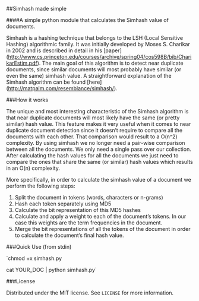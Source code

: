 ##Simhash made simple

####A simple python module that calculates the Simhash value of documents.

Simhash is a hashing technique that belongs to the LSH (Local Sensitive Hashing) algorithmic family.
It was initially developed by Moses S. Charikar in 2002 and is described in detail in his [paper] (http://www.cs.princeton.edu/courses/archive/spring04/cos598B/bib/CharikarEstim.pdf).
The main goal of this algorithm is to detect near duplicate documents, since similar documents will most probably 
have similar (or even the same) simhash value.
A straightforward explanation of the Simhash algorithm can be found [here] (http://matpalm.com/resemblance/simhash/).

###How it works

The unique and most interesting characteristic of the Simhash algorithm is that near duplicate documents will most likely 
have the same (or pretty similar) hash value. This feature makes it very useful when it comes to near duplicate document detection 
since it doesn’t require to compare all the documents with each other. That comparison would result to a O(n^2) complexity.
By using simhash we no longer need a pair-wise comparison between all the documents. We only need a single pass over our collection. 
After calculating the hash values for all the documents we just need to compare the ones that share the same (or similar) hash values which results in an O(n) complexity.

More specifically, in order to calculate the simhash value of a document we perform the following steps:

1. Split the document in tokens (words, characters or n-grams)
2. Hash each token separately using MD5
3. Calculate the bit representation of this MD5 hashes
4. Calculate and apply a weight to each of the document’s tokens. In our case this weights are the term frequencies in the document.
5. Merge the bit representations of all the tokens of the document in order to calculate the document’s final hash value.

###Quick Use (from stdin)

`chmod +x simhash.py

cat YOUR_DOC | python simhash.py`

###License

Distributed under the MIT license. See `LICENSE` for more information.
